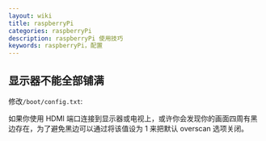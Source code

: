 ```yaml
---
layout: wiki
title: raspberryPi
categories: raspberryPi
description: raspberryPi 使用技巧
keywords: raspberryPi，配置
---
```


## 显示器不能全部铺满

修改`/boot/config.txt`:

如果你使用 HDMI 端口连接到显示器或电视上，或许你会发现你的画面四周有黑边存在，为了避免黑边可以通过将该值设为 1 来把默认 overscan 选项关闭。

